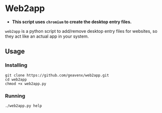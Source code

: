 # Web2app

- **This script uses `chromium` to create the desktop entry files.**

`web2app` is a python script to add/remove desktop entry files for websites, so
they act like an actual app in your system.

## Usage

### Installing

```console
git clone https://github.com/geavenx/web2app.git
cd web2app
chmod +x web2app.py
```

### Running

```console
./web2app.py help
```
